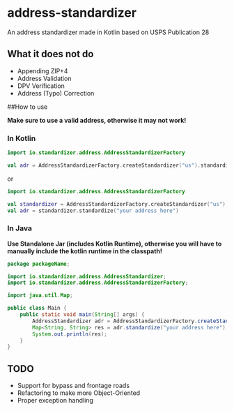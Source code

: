 # address-standardizer
An address standardizer made in Kotlin based on USPS Publication 28

## What it does not do
- Appending ZIP+4
- Address Validation
- DPV Verification
- Address (Typo) Correction

##How to use 

**Make sure to use a valid address, otherwise it may not work!**
### In Kotlin

```kotlin
import io.standardizer.address.AddressStandardizerFactory

val adr = AddressStandardizerFactory.createStandardizer("us").standardize("your address here")
```
or
```kotlin
import io.standardizer.address.AddressStandardizerFactory

val standardizer = AddressStandardizerFactory.createStandardizer("us")
val adr = standardizer.standardize("your address here")
```
### In Java
**Use Standalone Jar (includes Kotlin Runtime), otherwise you will have to manually include the kotlin runtime in the classpath!**
```java
package packageName;

import io.standardizer.address.AddressStandardizer;
import io.standardizer.address.AddressStandardizerFactory;

import java.util.Map;

public class Main {
    public static void main(String[] args) {
        AddressStandardizer adr = AddressStandardizerFactory.createStandardizer("us");
        Map<String, String> res = adr.standardize("your address here");
        System.out.println(res);
    }
}
```

## TODO
- Support for bypass and frontage roads
- Refactoring to make more Object-Oriented
- Proper exception handling
